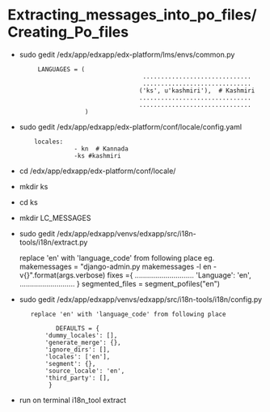  Extracting_messages_into_po_files/Creating_Po_files
=======================================

* sudo gedit  /edx/app/edxapp/edx-platform/lms/envs/common.py

           LANGUAGES = (
                                        ..............................
                                        ..............................
                                       ('ks', u'kashmiri'),  # Kashmiri
                                       ...............................
                                       ...............................
                        )
                                        

* sudo gedit   /edx/app/edxapp/edx-platform/conf/locale/config.yaml
     

          locales:
                     - kn  # Kannada 
                     -ks #kashmiri

* cd  /edx/app/edxapp/edx-platform/conf/locale/
* mkdir ks
* cd ks 
* mkdir LC_MESSAGES
* sudo gedit /edx/app/edxapp/venvs/edxapp/src/i18n-tools/i18n/extract.py


   replace 'en' with 'language_code' from following place 
   eg.
                 makemessages = "django-admin.py makemessages -l en -v{}".format(args.verbose)
                  fixes ={
                              .............................
                              'Language': 'en',
                               ...........................
                              }
                  segmented_files = segment_pofiles("en")               
 


     
* sudo gedit  /edx/app/edxapp/venvs/edxapp/src/i18n-tools/i18n/config.py

         replace 'en' with 'language_code' from following place 

                DEFAULTS = { 
             'dummy_locales': [], 
             'generate_merge': {}, 
             'ignore_dirs': [], 
             'locales': ['en'], 
             'segment': {}, 
             'source_locale': 'en', 
             'third_party': [], 
              } 
       

* run on terminal
   i18n_tool extract

